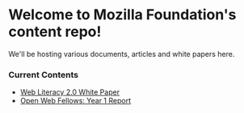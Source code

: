 # Welcome to Mozilla Foundation's content repo!

We'll be hosting various documents, articles and white papers here.

### Current Contents
* [Web Literacy 2.0 White Paper](http://mozilla.github.io/content/web-lit-whitepaper/)
* [Open Web Fellows: Year 1 Report](http://mozilla.github.io/content/open-web-fellows-report/)
